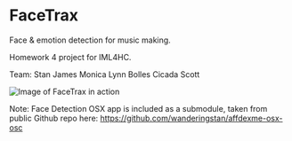 # FaceTrax
Face &amp; emotion detection for music making. 

Homework 4 project for IML4HC.

Team:
Stan James
Monica Lynn Bolles
Cicada Scott

![Image of FaceTrax in action](http://wanderingstan.com/drop/FaceTrax.png)


Note: Face Detection OSX app is included as a submodule, taken from public Github repo here:
https://github.com/wanderingstan/affdexme-osx-osc


